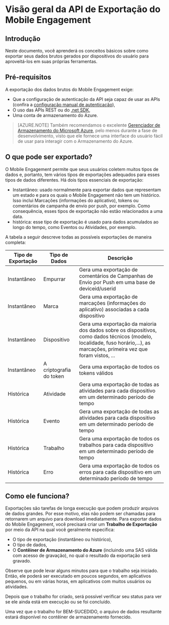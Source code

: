 <properties
	pageTitle="Visão geral da API de Exportação do Mobile Engagement"
	description="Saiba os conceitos básicos sobre como exportar seus dados brutos gerados por dispositivos do usuário para aproveitá-los em suas próprias ferramentas"
	services="mobile-engagement"
	documentationCenter="mobile"
	authors="kpiteira"
	manager="erikre"
	editor=""/>

<tags
	ms.service="mobile-engagement"
	ms.devlang="na"
	ms.topic="article"
	ms.tgt_pltfrm="mobile-multiple"
	ms.workload="mobile"
	ms.date="04/26/2016"
	ms.author="kpiteira"/>

# Visão geral da API de Exportação do Mobile Engagement

## Introdução

Neste documento, você aprenderá os conceitos básicos sobre como exportar seus dados brutos gerados por dispositivos do usuário para aproveitá-los em suas próprias ferramentas.

## Pré-requisitos

A exportação dos dados brutos do Mobile Engagement exige:

- Que a configuração de autenticação da API seja capaz de usar as APIs (confira a [configuração manual de autenticação](mobile-engagement-api-authentication-manual.md)),
- O uso das APIs REST ou do [.net SDK](mobile-engagement-dotnet-sdk-service-api.md),
- Uma conta de armazenamento do Azure.

>[AZURE.NOTE] Também recomendamos o excelente [Gerenciador de Armazenamento do Microsoft Azure](http://storageexplorer.com/), pelo menos durante a fase de desenvolvimento, visto que ele fornece uma interface do usuário fácil de usar para interagir com o Armazenamento do Azure.

## O que pode ser exportado?

O Mobile Engagement permite que seus usuários coletem muitos tipos de dados e, portanto, tem vários tipos de exportações adequados para esses tipos de dados diferentes. Há dois tipos essenciais de exportação:

- Instantâneo: usado normalmente para exportar dados que representam um estado e para os quais o Mobile Engagement não tem um histórico. Isso inclui Marcações (informações do aplicativo), tokens ou comentários de campanha de envio por push, por exemplo. Como consequência, esses tipos de exportação não estão relacionados a uma data.
- histórica: esse tipo de exportação é usado para dados acumulados ao longo do tempo, como Eventos ou Atividades, por exemplo.

A tabela a seguir descreve todas as possíveis exportações de maneira completa:

| Tipo de Exportação | Tipo de Dados | Descrição |
|-------------|-----------|---------------------------------------------------------------------------------------------------------------------------------------------|
| Instantâneo | Empurrar | Gera uma exportação de comentários de Campanhas de Envio por Push em uma base de deviceid/userid |
| Instantâneo | Marca | Gera uma exportação de marcações (informações do aplicativo) associadas a cada dispositivo |
| Instantâneo | Dispositivo | Gera uma exportação da maioria dos dados sobre os dispositivos, como dados técnicos (modelo, localidade, fuso horário,...), as marcações, primeira vez que foram vistos, ... |
| Instantâneo | A criptografia do token | Gera uma exportação de todos os tokens válidos |
| Histórica | Atividade | Gera uma exportação de todas as atividades para cada dispositivo em um determinado período de tempo |
| Histórica | Evento | Gera uma exportação de todas as atividades para cada dispositivo em um determinado período de tempo |
| Histórica | Trabalho | Gera uma exportação de todos os trabalhos para cada dispositivo em um determinado período de tempo |
| Histórica | Erro | Gera uma exportação de todos os erros para cada dispositivo em um determinado período de tempo |

## Como ele funciona?

Exportações são tarefas de longa execução que podem produzir arquivos de dados grandes. Por esse motivo, elas não podem ser chamadas para retornarem um arquivo para download imediatamente. Para exportar dados do Mobile Engagement, você precisará criar um **Trabalho de Exportação** por meio da API na qual você geralmente especifica:

- O tipo de exportação (instantâneo ou histórico),
- O tipo de dados,
- O **Contêiner de Armazenamento do Azure** (incluindo uma SAS válida com acesso de gravação), no qual o resultado da exportação será gravado.

Observe que pode levar alguns minutos para que o trabalho seja iniciado. Então, ele poderá ser executado em poucos segundos, em aplicativos pequenos, ou em várias horas, em aplicativos com muitos usuários ou atividades.

Depois que o trabalho for criado, será possível verificar seu status para ver se ele ainda está em execução ou se foi concluído.

Uma vez que o trabalho for BEM-SUCEDIDO, o arquivo de dados resultante estará disponível no contêiner de armazenamento fornecido.

<!---HONumber=AcomDC_0504_2016-->